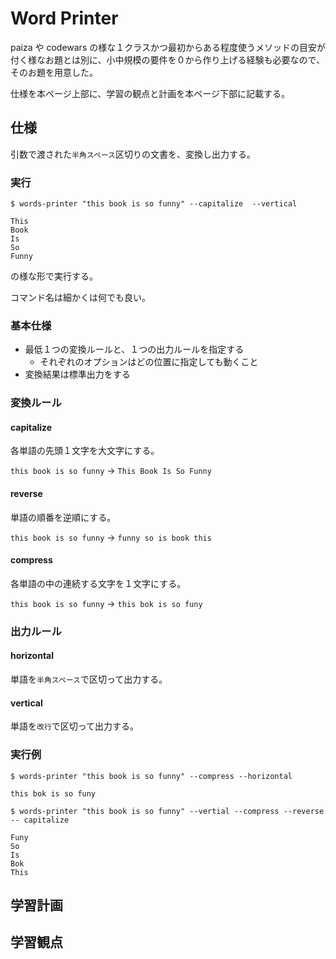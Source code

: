 # Word Printer
paiza や codewars の様な１クラスかつ最初からある程度使うメソッドの目安が付く様なお題とは別に、小中規模の要件を０から作り上げる経験も必要なので、そのお題を用意した。

仕様を本ページ上部に、学習の観点と計画を本ページ下部に記載する。

## 仕様
引数で渡された`半角スペース`区切りの文書を、変換し出力する。

### 実行
```
$ words-printer "this book is so funny" --capitalize  --vertical

This
Book
Is
So
Funny
```

の様な形で実行する。

コマンド名は細かくは何でも良い。

### 基本仕様
+ 最低１つの変換ルールと、１つの出力ルールを指定する
  + それぞれのオプションはどの位置に指定しても動くこと
+ 変換結果は標準出力をする

### 変換ルール
#### capitalize
各単語の先頭１文字を大文字にする。

`this book is so funny` → `This Book Is So Funny`
  
#### reverse
単語の順番を逆順にする。

`this book is so funny` → `funny so is book this`
  
#### compress
各単語の中の連続する文字を１文字にする。

`this book is so funny` → `this bok is so funy`

### 出力ルール
#### horizontal
単語を`半角スペース`で区切って出力する。

#### vertical
単語を`改行`で区切って出力する。

### 実行例
```
$ words-printer "this book is so funny" --compress --horizontal

this bok is so funy
```

```
$ words-printer "this book is so funny" --vertial --compress --reverse -- capitalize

Funy
So
Is
Bok
This
```
  
## 学習計画

## 学習観点
